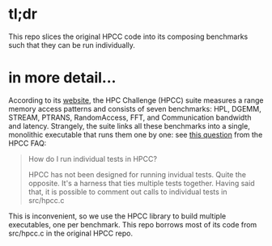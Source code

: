 # tl;dr
This repo slices the original HPCC code into its composing benchmarks such that they can be run individually.

# in more detail...
According to its [website](https://icl.utk.edu/hpcc/), the HPC Challenge (HPCC) suite measures a range memory access patterns and consists of seven benchmarks: HPL, DGEMM, STREAM, PTRANS, RandomAccess, FFT, and Communication bandwidth and latency. Strangely, the suite links all these benchmarks into a single, monolithic executable that runs them one by one: see [this question](https://icl.utk.edu/hpcc/faq/index.html#323) from the HPCC FAQ:

> How do I run individual tests in HPCC?
> 
> HPCC has not been designed for running invidual tests. Quite the opposite. It's a harness that ties multiple tests together. Having said that, it is possible to comment out calls to individual tests in src/hpcc.c

This is inconvenient, so we use the HPCC library to build multiple executables, one per benchmark. This repo borrows most of its code from src/hpcc.c in the original HPCC repo.

